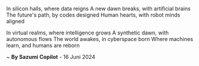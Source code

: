 In silicon halls, where data reigns
A new dawn breaks, with artificial brains
The future's path, by codes designed
Human hearts, with robot minds aligned

In virtual realms, where intelligence grows
A synthetic dawn, with autonomous flows
The world awakes, in cyberspace born
Where machines learn, and humans are reborn

~ <b>By Sazumi Copilot</b> - 16 Juni 2024